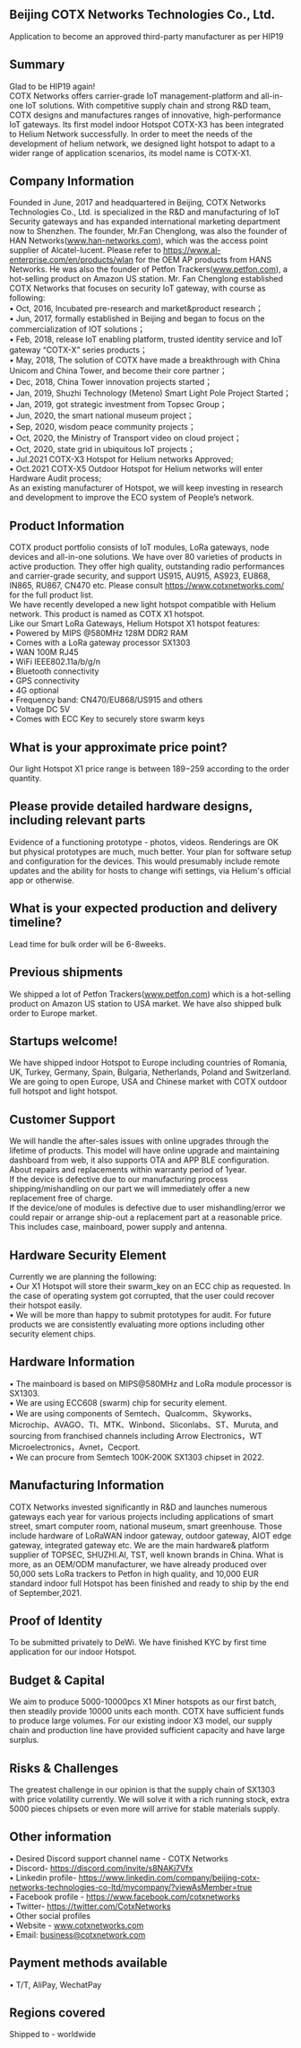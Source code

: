 ## Beijing COTX Networks Technologies Co., Ltd.
 
Application to become an approved third-party manufacturer as per HIP19
## Summary
Glad to be HIP19 again!  
COTX Networks offers carrier-grade IoT management-platform and all-in-one IoT solutions. With competitive supply chain and strong R&D team, COTX designs and manufactures ranges of innovative, high-performance IoT gateways. Its first model indoor Hotspot COTX-X3 has been integrated to Helium Network successfully. In order to meet the needs of the development of helium network, we designed light hotspot to adapt to a wider range of application scenarios, its model name is COTX-X1.
## Company Information
Founded in June, 2017 and headquartered in Beijing, COTX Networks Technologies Co., Ltd. is specialized in the R&D and manufacturing of IoT Security gateways and has expanded international marketing department now to Shenzhen. The founder, Mr.Fan Chenglong, was also the founder of HAN Networks(www.han-networks.com), which was the access point supplier of Alcatel-lucent. Please refer to https://www.al-enterprise.com/en/products/wlan for the OEM AP products from HANS Networks. He was also the founder of Petfon Trackers(www.petfon.com), a hot-selling product on Amazon US station. Mr. Fan Chenglong established COTX Networks that focuses on security IoT gateway, with course as following:  
•	Oct, 2016, Incubated pre-research and market&product research；  
•	Jun, 2017, formally established in Beijing and began to focus on the commercialization of IOT solutions；  
•	Feb, 2018, release IoT enabling platform, trusted identity service and IoT gateway “COTX-X” series products；  
•	May, 2018, The solution of COTX have made a breakthrough with China Unicom and China Tower, and become their core partner；  
•	Dec, 2018, China Tower innovation projects started；  
•	Jan, 2019, Shuzhi Technology (Meteno) Smart Light Pole Project Started；  
•	Jan, 2019, got strategic investment from Topsec Group；  
•	Jun, 2020, the smart national museum project；  
•	Sep, 2020, wisdom peace community projects；  
•	Oct, 2020, the Ministry of Transport video on cloud project；  
•	Oct, 2020, state grid in ubiquitous IoT projects；  
•	Jul.2021 COTX-X3 Hotspot for Helium networks Approved;  
•	Oct.2021 COTX-X5 Outdoor Hotspot for Helium networks will enter Hardware Audit process;  
As an existing manufacturer of Hotspot, we will keep investing in research and development to improve the ECO system of People’s network.  
## Product Information
COTX product portfolio consists of IoT modules, LoRa gateways, node devices and all-in-one solutions. We have over 80 varieties of products in active production. They offer high quality, outstanding radio performances and carrier-grade security, and support US915, AU915, AS923, EU868, IN865, RU867, CN470 etc. Please consult https://www.cotxnetworks.com/ for the full product list.  
We have recently developed a new light hotspot compatible with Helium network. This product is named as COTX X1 hotspot.  
Like our Smart LoRa Gateways, Helium Hotspot X1 hotspot features:  
•	Powered by MIPS @580MHz 128M DDR2 RAM  
•	Comes with a LoRa gateway processor SX1303  
•	WAN 100M RJ45  
•	WiFi IEEE802.11a/b/g/n  
•	Bluetooth connectivity  
•	GPS connectivity  
•	4G optional  
•	Frequency band: CN470/EU868/US915 and others  
•	Voltage DC 5V  
•	Comes with ECC Key to securely store swarm keys  

## What is your approximate price point?  
Our light Hotspot X1 price range is between 189$-259$ according to the order quantity.  
## Please provide detailed hardware designs, including relevant parts  
Evidence of a functioning prototype - photos, videos. Renderings are OK but physical prototypes are much, much better. Your plan for software setup and configuration for the devices. This would presumably include remote updates and the ability for hosts to change wifi settings, via Helium's official app or otherwise.  
## What is your expected production and delivery timeline?  
Lead time for bulk order will be 6-8weeks.  
## Previous shipments  
We shipped a lot of Petfon Trackers(www.petfon.com) which is a hot-selling product on Amazon US station to USA market. We have also shipped bulk order to Europe market.  
## Startups welcome!  
We have shipped indoor Hotspot to Europe including countries of Romania, UK, Turkey, Germany, Spain, Bulgaria, Netherlands, Poland and Switzerland. We are going to open Europe, USA and Chinese market with COTX outdoor full hotspot and light hotspot.  
## Customer Support  
We will handle the after-sales issues with online upgrades through the lifetime of products. This model will have online upgrade and maintaining dashboard from web, it also supports OTA and APP BLE configuration.  
About repairs and replacements within warranty period of 1year.  
If the device is defective due to our manufacturing process shipping/mishandling on our part we will immediately offer a new replacement free of charge.  
If the device/one of modules is defective due to user mishandling/error we could repair or arrange ship-out a replacement part at a reasonable price. This includes case, mainboard, power supply and antenna.  
## Hardware Security Element  
Currently we are planning the following:  
•	Our X1 Hotspot will store their swarm_key on an ECC chip as requested. In the case of operating system got corrupted, that the user could recover their hotspot easily.  
•	We will be more than happy to submit prototypes for audit. For future products we are consistently evaluating more options including other security element chips.  
## Hardware Information  
•	The mainboard is based on MIPS@580MHz and LoRa module processor is SX1303.  
•	We are using ECC608 (swarm) chip for security element.  
•	We are using components of Semtech、Qualcomm、Skyworks、Microchip、AVAGO、TI、MTK、Winbond、Sliconlabs、ST、Muruta, and sourcing from franchised channels including Arrow Electronics，WT Microelectronics，Avnet，Cecport.  
•	We can procure from Semtech 100K-200K SX1303 chipset in 2022.  
## Manufacturing Information  
COTX Networks invested significantly in R&D and launches numerous gateways each year for various projects including applications of smart street, smart computer room, national museum, smart greenhouse. Those include hardware of LoRaWAN indoor gateway, outdoor gateway, AIOT edge gateway, integrated gateway etc. We are the main hardware& platform supplier of TOPSEC, SHUZHI.AI, TST, well known brands in China. What is more, as an OEM/ODM manufacturer, we have already produced over 50,000 sets LoRa trackers to Petfon in high quality, and 10,000 EUR standard indoor full Hotspot has been finished and ready to ship by the end of September,2021.  
## Proof of Identity  
To be submitted privately to DeWi. We have finished KYC by first time application for our indoor Hotspot.  
## Budget & Capital  
We aim to produce 5000-10000pcs X1 Miner hotspots as our first batch, then steadily provide 10000 units each month. COTX have sufficient funds to produce large volumes. For our existing indoor X3 model, our supply chain and production line have provided sufficient capacity and have large surplus.  
## Risks & Challenges  
The greatest challenge in our opinion is that the supply chain of SX1303 with price volatility currently. We will solve it with a rich running stock, extra 5000 pieces chipsets or even more will arrive for stable materials supply.  
## Other information  
•	Desired Discord support channel name - COTX Networks  
•	Discord- https://discord.com/invite/s8NAKj7Vfx  
•	Linkedin profile- https://www.linkedin.com/company/beijing-cotx-networks-technologies-co-ltd/mycompany/?viewAsMember=true  
•	Facebook profile - https://www.facebook.com/cotxnetworks  
•	Twitter- https://twitter.com/CotxNetworks  
•	Other social profiles  
•	Website - www.cotxnetworks.com  
•	Email: business@cotxnetwork.com  
## Payment methods available 
•	T/T, AliPay, WechatPay  
## Regions covered  
Shipped to - worldwide  

